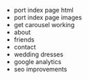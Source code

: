 - port index page html
- port index page images
- get carousel working
- about
- friends
- contact
- wedding dresses
- google analytics
- seo improvements